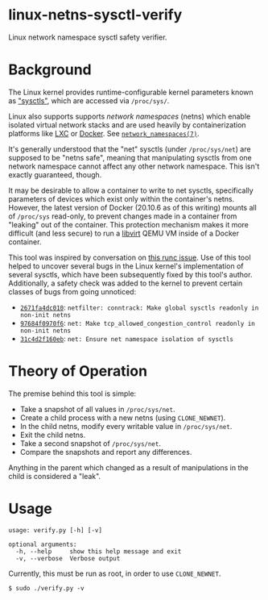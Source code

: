 linux-netns-sysctl-verify
=========================
Linux network namespace sysctl safety verifier.

# Background
The Linux kernel provides runtime-configurable kernel parameters known as
["sysctls"][sysctl], which are accessed via `/proc/sys/`.

Linux also supports supports *network namespaces* (netns) which enable isolated
virtual network stacks and are used heavily by containerization platforms like
[LXC] or [Docker]. See [`network_namespaces(7)`][network_namespaces].

It's generally understood that the "net" sysctls (under `/proc/sys/net`) are
supposed to be "netns safe", meaning that manipulating sysctls from one network
namespace cannot affect any other network namespace. This isn't exactly
guaranteed, though.

It may be desirable to allow a container to write to net sysctls, specifically
parameters of devices which exist only within the container's netns.  However,
the latest version of Docker (20.10.6 as of this writing) mounts all of
`/proc/sys` read-only, to prevent changes made in a container from "leaking"
out of the container. This protection mechanism makes it more difficult (and
less secure) to run a [libvirt] QEMU VM inside of a Docker container.

This tool was inspired by conversation on [this runc issue][runc_2826].  Use of
this tool helped to uncover several bugs in the Linux kernel's implementation
of several sysctls, which have been subsequently fixed by this tool's author.
Additionally, a safety check was added to the kernel to prevent certain classes
of bugs from going unnoticed:

- [`2671fa4dc010`](https://github.com/torvalds/linux/commit/2671fa4dc010):
  `netfilter: conntrack: Make global sysctls readonly in non-init netns`
- [`97684f0970f6`](https://github.com/torvalds/linux/commit/97684f0970f6):
  `net: Make tcp_allowed_congestion_control readonly in non-init netns`
- [`31c4d2f160eb`](https://github.com/torvalds/linux/commit/31c4d2f160eb):
  `net: Ensure net namespace isolation of sysctls`


# Theory of Operation
The premise behind this tool is simple:
- Take a snapshot of all values in `/proc/sys/net`.
- Create a child process with a new netns (using `CLONE_NEWNET`).
- In the child netns, modify every writable value in `/proc/sys/net`.
- Exit the child netns.
- Take a second snapshot of `/proc/sys/net`.
- Compare the snapshots and report any differences.

Anything in the parent which changed as a result of manipulations in the child
is considered a "leak".


# Usage

```
usage: verify.py [-h] [-v]

optional arguments:
  -h, --help     show this help message and exit
  -v, --verbose  Verbose output
```

Currently, this must be run as root, in order to use `CLONE_NEWNET`.

```
$ sudo ./verify.py -v
```


[sysctl]: https://man7.org/linux/man-pages/man8/sysctl.8.html
[network_namespaces]: https://man7.org/linux/man-pages/man7/network_namespaces.7.html
[LXC]: https://linuxcontainers.org/
[Docker]: https://docs.docker.com/get-started/overview/
[libvirt]: https://libvirt.org/
[runc_2826]: https://github.com/opencontainers/runc/issues/2826
